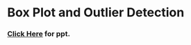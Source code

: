 # Box Plot and Outlier Detection
### **<a href="https://docs.google.com/presentation/d/1Pesvhaq72opnKHC_IxtfVjehWA0CuUdv/pub?start=false&loop=false&delayms=60000"> Click Here</a> for ppt.** 

